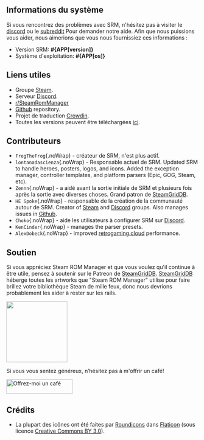 ## Informations du système

Si vous rencontrez des problèmes avec SRM, n'hésitez pas à visiter le [discord](https://discord.gg/bnSVJrz) ou le [subreddit](https://www.reddit.com/r/SteamRomManager/) Pour demander notre aide. Afin que nous puissions vous aider, nous aimerions que vous nous fournissiez ces informations :

* Version SRM: **#{APP[version]}**
* Système d'exploitation: **#{APP[os]}**

## Liens utiles

* Groupe [Steam](https://steamcommunity.com/groups/steamrommanager).
* Serveur [Discord](https://discord.gg/bnSVJrz).
* [r/SteamRomManager](https://www.reddit.com/r/SteamRomManager/)
* [Github](https://github.com/SteamGridDB/steam-rom-manager) repository.
* Projet de traduction [Crowdin](https://crowdin.com/project/steam-rom-manager).
* Toutes les versions peuvent être téléchargées [ici](https://github.com/SteamGridDB/steam-rom-manager/releases).

## Contributeurs
* `FrogTheFrog`{.noWrap} - créateur de SRM, n'est plus actif.
* `lontanadascienza`{.noWrap} - Responsable actuel de SRM. Updated SRM to handle heroes, posters, logos, and icons. Added the exception manager, controller templates, and platform parsers (Epic, GOG, Steam, etc).
* `Zennn`{.noWrap} - a aidé avant la sortie initiale de SRM et plusieurs fois après la sortie avec diverses choses. Grand patron de [SteamGridDB](https://www.steamgriddb.com/).
* `HE Spoke`{.noWrap} - responsable de la création de la communauté autour de SRM. Creator of [Steam](https://steamcommunity.com/groups/steamrommanager) and [Discord](https://discord.gg/bnSVJrz) groups. Also manages issues in [Github](https://github.com/SteamGridDB/steam-rom-manager).
* `Choko`{.noWrap} - aide les utilisateurs à configurer SRM sur [Discord](https://discord.gg/bnSVJrz).
* `KenCinder`{.noWrap} - manages the parser presets.
* `AlexDobeck`{.noWrap} - improved [retrogaming.cloud](https://retrogaming.cloud/) performance.

## Soutien
Si vous appréciez Steam ROM Manager et que vous voulez qu'il continue à être utile, pensez à soutenir sur le Patreon de [SteamGridDB](https://www.steamgriddb.com/). [SteamGridDB](https://www.steamgriddb.com/) héberge toutes les artworks que "Steam ROM Manager" utilise pour faire brillez votre bibliothèque Steam de mille feux, donc nous devrions probablement les aider à rester sur les rails.

<a href="https://www.patreon.com/steamgriddb">
    <img src="https://c5.patreon.com/external/logo/become_a_patron_button@2x.png" width="160">
</a>

Si vous vous sentez généreux, n’hésitez pas à m'offrir un café!

<a href="https://www.buymeacoffee.com/cbartondock" target="_blank">
  <img src="https://cdn.buymeacoffee.com/buttons/default-orange.png" alt="Offrez-moi un café" height="38" width="174">
</a>

## Crédits

* La plupart des icônes ont été faites par [Roundicons](https://www.flaticon.com/authors/roundicons) dans [Flaticon](https://www.flaticon.com) (sous licence [Creative Commons BY 3.0](https://creativecommons.org/licenses/by/3.0/)).
